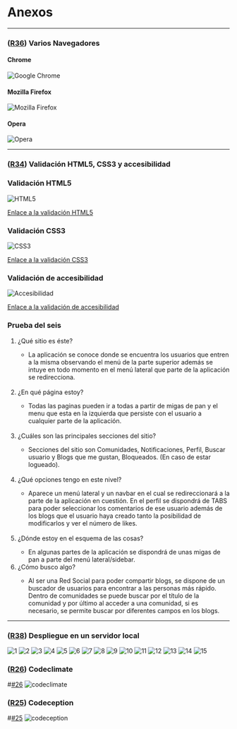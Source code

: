 # Anexos

---
### **([R36]()) Varios Navegadores**

#### Chrome
![Google Chrome](images/login-chrome.png)

#### Mozilla Firefox
![Mozilla Firefox](images/login-firefox.png)

#### Opera
![Opera](images/login-opera.png)

---

### **([R34]()) Validación HTML5, CSS3 y accesibilidad**

### Validación HTML5
![HTML5](images/validación-html.png)

[Enlace a la validación HTML5]()

### Validación CSS3
![CSS3](images/validación-css3.png)



[Enlace a la validación CSS3]()

### Validación de accesibilidad
![Accesibilidad](images/accesibilidad.png)

[Enlace a la validación de accesibilidad]()


### Prueba del seis

<ol>
<li>¿Qué sitio es éste?</li>
  <ul>
    <li>
        La aplicación se conoce donde se encuentra los usuarios que entren a la misma observando el menú de la parte superior además se intuye en todo momento en el menú lateral que parte de la aplicación se redirecciona. 
   </li>
 </ul>
<br>
<li>¿En qué página estoy?</li>
    <ul>
        <li>
        Todas las paginas pueden ir a todas a partir de migas de pan y el menu que esta en la izquierda que persiste con el usuario a cualquier parte de la aplicación.
       </li>
  </ul>
<br>
    <li>¿Cuáles son las principales secciones del sitio?</li>
<ul>
    <li>
        Secciones del sitio son Comunidades, Notificaciones, Perfil, Buscar usuario y Blogs que me gustan, Bloqueados. (En caso de estar logueado).
    </li>
</ul>
<br>

<li>¿Qué opciones tengo en este nivel?</li>
<ul>
    <li>Aparece un menú lateral y un navbar en el cual se redireccionará a la parte de la aplicación en cuestión. En el perfil se dispondrá de TABS para poder seleccionar los comentarios de ese usuario además de los blogs que el usuario haya creado tanto la posibilidad de modificarlos y ver el número de likes.</li>
</ul>
<br>

<li>¿Dónde estoy en el esquema de las cosas?</li>
<ul>
  <li> 
    En algunas partes de la aplicación se dispondrá de unas migas de pan a parte del menú lateral/sidebar.
 </li>
</ul>
<li>¿Cómo busco algo?</li>
<ul>
    <li>
        Al ser una Red Social para poder compartir blogs, se dispone de un buscador de usuarios para encontrar a las personas más rápido. Dentro de comunidades se puede buscar por el título de la comunidad y por último al acceder a una comunidad, si es necesario, se permite buscar por diferentes campos en los blogs.
   </li>
</ul>
</ol>

---

### **([R38]()) Despliegue en un servidor local**
![1](images/usuario-guia/descargar-xampp.png)
![2](images/usuario-guia/descargar-composer.png)
![3](images/usuario-guia/descargar-git.png)
![4](images/usuario-guia/descargar-postgresql.png)
![5](images/usuario-guia/descargar-pgadmin4.png)
![6](images/usuario-guia/iniciar-apache.png)
![7](images/usuario-guia/extensiones-psql-apache.png)
![8](images/usuario-guia/listen-localhost.png)
![9](images/usuario-guia/postgresql-host-all.png)
![10](images/usuario-guia/adventure-pgadmin.png)
![11](images/usuario-guia/composer-update.png)
![12](images/usuario-guia/insertar-datos-sql.png)
![13](images/usuario-guia/virtualhost1.jpeg)
![14](images/usuario-guia/virtualhost2.jpeg)
![15](images/usuario-guia/carga-index-web-adventure.png)



### **([R26]()) Codeclimate**
#[#26](https://github.com/97jorx/adventure/issues/26)
![codeclimate](images/codeclimate.png)

### **([R25]()) Codeception**
#[#25](https://github.com/97jorx/adventure/issues/25)
![codeception](images/codeception.jpeg)
